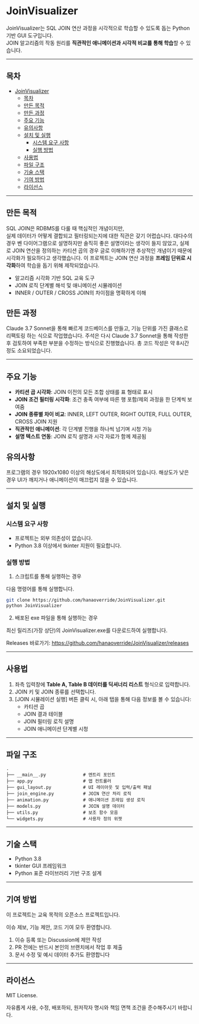# JoinVisualizer

JoinVisualizer는 SQL JOIN 연산 과정을 시각적으로 학습할 수 있도록 돕는 Python 기반 GUI 도구입니다.  
JOIN 알고리즘의 작동 원리를 **직관적인 애니메이션과 시각적 비교를 통해 학습**할 수 있습니다.

---

## 목차
- [JoinVisualizer](#joinvisualizer)
  - [목차](#목차)
  - [만든 목적](#만든-목적)
  - [만든 과정](#만든-과정)
  - [주요 기능](#주요-기능)
  - [유의사항](#유의사항)
  - [설치 및 실행](#설치-및-실행)
    - [시스템 요구 사항](#시스템-요구-사항)
    - [실행 방법](#실행-방법)
  - [사용법](#사용법)
  - [파일 구조](#파일-구조)
  - [기술 스택](#기술-스택)
  - [기여 방법](#기여-방법)
  - [라이선스](#라이선스)

---

## 만든 목적

SQL JOIN은 RDBMS를 다룰 때 핵심적인 개념이지만,  
실제 데이터가 어떻게 결합되고 필터링되는지에 대한 직관은 갖기 어렵습니다.
대다수의 경우 벤 다이어그램으로 설명하지만 솔직히 좋은 설명이라는 생각이 들지 않았고,
실제로 JOIN 연산을 정의하는 카티션 곱의 경우 글로 이해하기엔 추상적인 개념이기 때문에 시각화가 필요하다고 생각했습니다.
이 프로젝트는 JOIN 연산 과정을 **프레임 단위로 시각화**하여 학습을 돕기 위해 제작되었습니다.

- 알고리즘 시각화 기반 SQL 교육 도구
- JOIN 로직 단계별 해석 및 애니메이션 시뮬레이션
- INNER / OUTER / CROSS JOIN의 차이점을 명확하게 이해

## 만든 과정

Claude 3.7 Sonnet을 통해 빠르게 코드베이스를 만들고,
기능 단위를 가진 클래스로 리팩토링 하는 식으로 작업했습니다.
주석은 다시 Claude 3.7 Sonnet을 통해 작성한 후 검토하여 부족한 부분을 수정하는 방식으로 진행했습니다.
총 코드 작성은 약 8시간 정도 소요되었습니다.

---

## 주요 기능

- **카티션 곱 시각화**: JOIN 이전의 모든 조합 상태를 표 형태로 표시
- **JOIN 조건 필터링 시각화**: 조건 충족 여부에 따른 행 포함/제외 과정을 한 단계씩 보여줌
- **JOIN 종류별 차이 비교**: INNER, LEFT OUTER, RIGHT OUTER, FULL OUTER, CROSS JOIN 지원
- **직관적인 애니메이션**: 각 단계별 진행을 하나씩 넘기며 시청 가능
- **설명 텍스트 연동**: JOIN 로직 설명과 시각 자료가 함께 제공됨

## 유의사항

프로그램의 경우 1920x1080 이상의 해상도에서 최적화되어 있습니다.
해상도가 낮은 경우 UI가 깨지거나 애니메이션이 매끄럽지 않을 수 있습니다.

---

## 설치 및 실행

### 시스템 요구 사항
- 프로젝트는 외부 의존성이 없습니다.
- Python 3.8 이상에서 tkinter 지원이 필요합니다.

### 실행 방법

1. 스크립트를 통해 실행하는 경우

다음 명령어를 통해 실행합니다.
```bash
git clone https://github.com/hanaoverride/JoinVisualizer.git
python JoinVisualizer
```

2. 배포된 exe 파일을 통해 실행하는 경우
   
최신 릴리즈(가장 상단)의 JoinVisualizer.exe를 다운로드하여 실행합니다.

Releases 바로가기:
https://github.com/hanaoverride/JoinVisualizer/releases

---

## 사용법

1. 좌측 입력창에 **Table A, Table B 데이터를 딕셔너리 리스트** 형식으로 입력합니다.
2. JOIN 키 및 JOIN 종류를 선택합니다.
3. [JOIN 시뮬레이션 실행] 버튼 클릭 시, 아래 탭을 통해 다음 정보를 볼 수 있습니다:
    - 카티션 곱
    - JOIN 결과 테이블
    - JOIN 필터링 로직 설명
    - JOIN 애니메이션 단계별 시청

---

## 파일 구조

```
.
├── __main__.py              # 엔트리 포인트
├── app.py                   # 앱 컨트롤러
├── gui_layout.py            # UI 레이아웃 및 입력/출력 패널
├── join_engine.py           # JOIN 연산 처리 로직
├── animation.py             # 애니메이션 프레임 생성 로직
├── models.py                # JOIN 설명 데이터
├── utils.py                 # 보조 함수 모음
└── widgets.py               # 사용자 정의 위젯
```

---

## 기술 스택

- Python 3.8
- tkinter GUI 프레임워크
- Python 표준 라이브러리 기반 구조 설계

---

## 기여 방법

이 프로젝트는 교육 목적의 오픈소스 프로젝트입니다.

이슈 제보, 기능 제안, 코드 기여 모두 환영합니다.

1. 이슈 등록 또는 Discussion에 제안 작성
2. PR 전에는 반드시 본인의 브랜치에서 작업 후 제출
3. 문서 수정 및 예시 데이터 추가도 환영합니다

---

## 라이선스

MIT License.

자유롭게 사용, 수정, 배포하되, 원저작자 명시와 책임 면책 조건을 준수해주시기 바랍니다.